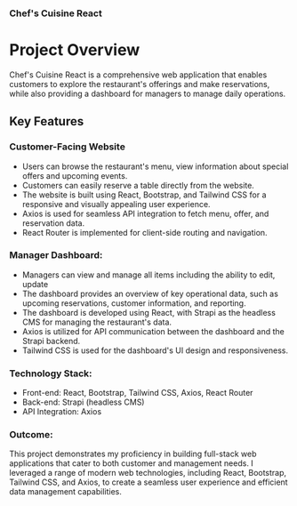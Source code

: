 ### Chef's Cuisine React
# Project Overview

Chef's Cuisine React is a comprehensive web application that enables customers to explore the restaurant's offerings and make reservations, while also providing a dashboard for managers to manage daily operations.

## Key Features
### Customer-Facing Website
- Users can browse the restaurant's menu, view information about special offers and upcoming events.
- Customers can easily reserve a table directly from the website.
- The website is built using React, Bootstrap, and Tailwind CSS for a responsive and visually appealing user experience.
- Axios is used for seamless API integration to fetch menu, offer, and reservation data.
- React Router is implemented for client-side routing and navigation.


### Manager Dashboard:
- Managers can view and manage all items including the ability to edit, update
- The dashboard provides an overview of key operational data, such as upcoming reservations, customer information, and reporting.
- The dashboard is developed using React, with Strapi as the headless CMS for managing the restaurant's data.
- Axios is utilized for API communication between the dashboard and the Strapi backend.
- Tailwind CSS is used for the dashboard's UI design and responsiveness.

### Technology Stack:
- Front-end: React, Bootstrap, Tailwind CSS, Axios, React Router
- Back-end: Strapi (headless CMS)
- API Integration: Axios

### Outcome:
This project demonstrates my proficiency in building full-stack web applications that cater to both customer and management needs. I leveraged a range of modern web technologies, including React, Bootstrap, Tailwind CSS, and Axios, to create a seamless user experience and efficient data management capabilities.
